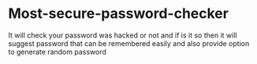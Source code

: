 # Most-secure-password-checker
It will check your password was hacked or not and if is it so then it will suggest password that can be remembered easily and also provide option to generate random password
